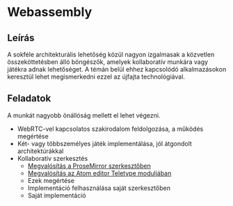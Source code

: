 # Webassembly

## Leírás

A sokféle architekturális lehetőség közül nagyon izgalmasak a közvetlen összeköttetésben álló böngészők, amelyek kollaboratív munkára vagy játékra adnak lehetőséget. A témán belül ehhez kapcsolódó alkalmazásokon keresztül lehet megismerkedni ezzel az újfajta technológiával.

## Feladatok

A munkát nagyobb önállóság mellett el lehet végezni.

- WebRTC-vel kapcsolatos szakirodalom feldolgozása, a működés megértése
- Két- vagy többszemélyes játék implementálása, jól átgondolt architektúrákkal
- Kollaboratív szerkesztés
  + [Megvalósítás a ProseMirror szerkesztőben](http://marijnhaverbeke.nl/blog/collaborative-editing.html)
  + [Megvalósítás az Atom editor Teletype moduljában](http://blog.atom.io/2017/11/15/code-together-in-real-time-with-teletype-for-atom.html)
  + Ezek megértése
  + Implementáció felhasználása saját szerkesztőben
  + Saját implementáció
